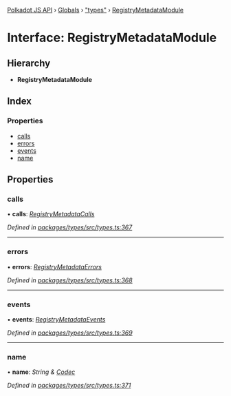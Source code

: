[Polkadot JS API](../README.md) › [Globals](../globals.md) › ["types"](../modules/_types_.md) › [RegistryMetadataModule](_types_.registrymetadatamodule.md)

# Interface: RegistryMetadataModule

## Hierarchy

* **RegistryMetadataModule**

## Index

### Properties

* [calls](_types_.registrymetadatamodule.md#calls)
* [errors](_types_.registrymetadatamodule.md#errors)
* [events](_types_.registrymetadatamodule.md#events)
* [name](_types_.registrymetadatamodule.md#name)

## Properties

###  calls

• **calls**: *[RegistryMetadataCalls](_types_.registrymetadatacalls.md)*

*Defined in [packages/types/src/types.ts:367](https://github.com/polkadot-js/api/blob/dd97e9daee/packages/types/src/types.ts#L367)*

___

###  errors

• **errors**: *[RegistryMetadataErrors](../modules/_types_.md#registrymetadataerrors)*

*Defined in [packages/types/src/types.ts:368](https://github.com/polkadot-js/api/blob/dd97e9daee/packages/types/src/types.ts#L368)*

___

###  events

• **events**: *[RegistryMetadataEvents](_types_.registrymetadataevents.md)*

*Defined in [packages/types/src/types.ts:369](https://github.com/polkadot-js/api/blob/dd97e9daee/packages/types/src/types.ts#L369)*

___

###  name

• **name**: *String & [Codec](_types_.codec.md)*

*Defined in [packages/types/src/types.ts:371](https://github.com/polkadot-js/api/blob/dd97e9daee/packages/types/src/types.ts#L371)*
